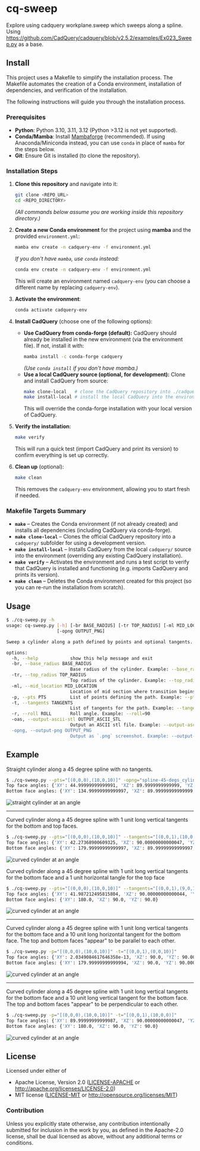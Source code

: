# cq-sweep

Explore using cadquery workplane.sweep which sweeps along a spline.
Using https://github.com/CadQuery/cadquery/blob/v2.5.2/examples/Ex023_Sweep.py as a base.


## Install
<!-- This section was produced by ChatGPT4.5. -->

This project uses a Makefile to simplify the installation process.
The Makefile automates the creation of a Conda environment, installation
of dependencies, and verification of the installation.

The following instructions will guide you through the installation process.

### Prerequisites
- **Python**: Python 3.10, 3.11, 3.12 (Python >3.12 is not yet supported).
- **Conda/Mamba**: Install [Mambaforge](https://github.com/conda-forge/miniforge#mambaforge) (recommended). If using Anaconda/Miniconda instead, you can use `conda` in place of `mamba` for the steps below.
- **Git**: Ensure Git is installed (to clone the repository).

### Installation Steps

1. **Clone this repository** and navigate into it:
    ~~~bash
    git clone <REPO_URL>
    cd <REPO_DIRECTORY>
    ~~~
    *(All commands below assume you are working inside this repository directory.)*

2. **Create a new Conda environment** for the project using **mamba** and the provided `environment.yml`:
    ~~~bash
    mamba env create -n cadquery-env -f environment.yml
    ~~~
    *If you don't have `mamba`, use `conda` instead:*
    ~~~bash
    conda env create -n cadquery-env -f environment.yml
    ~~~
    This will create an environment named `cadquery-env` (you can choose a different name by replacing `cadquery-env`).

3. **Activate the environment**:
    ~~~bash
    conda activate cadquery-env
    ~~~

4. **Install CadQuery** (choose one of the following options):
    - **Use CadQuery from conda-forge (default):** CadQuery should already be installed in the new environment (via the environment file). If not, install it with:
      ~~~bash
      mamba install -c conda-forge cadquery
      ~~~
      *(Use `conda install` if you don't have mamba.)*
    - **Use a local CadQuery source (optional, for development):** Clone and install CadQuery from source:
      ~~~bash
      make clone-local   # clone the CadQuery repository into ./cadquery
      make install-local # install the local CadQuery into the environment
      ~~~
      This will override the conda-forge installation with your local version of CadQuery.

5. **Verify the installation**:
    ~~~bash
    make verify
    ~~~
    This will run a quick test (import CadQuery and print its version) to confirm everything is set up correctly.

6. **Clean up** (optional):
    ~~~bash
    make clean
    ~~~
    This removes the `cadquery-env` environment, allowing you to start fresh if needed.

### Makefile Targets Summary
- **`make`** – Creates the Conda environment (if not already created) and installs all dependencies (including CadQuery via conda-forge).
- **`make clone-local`** – Clones the official CadQuery repository into a `cadquery/` subfolder for using a development version.
- **`make install-local`** – Installs CadQuery from the local `cadquery/` source into the environment (overriding any existing CadQuery installation).
- **`make verify`** – Activates the environment and runs a test script to verify that CadQuery is installed and functioning (e.g. imports CadQuery and prints its version).
- **`make clean`** – Deletes the Conda environment created for this project (so you can re-run the installation from scratch).

## Usage

```bash
$ ./cq-sweep.py -h
usage: cq-sweep.py [-h] [-br BASE_RADIUS] [-tr TOP_RADIUS] [-ml MID_LOCATION] [-p PTS] [-t TANGENTS] [-r ROLL] [-oas OUTPUT_ASCII_STL]
                   [-opng OUTPUT_PNG]

Sweep a cylinder along a path defined by points and optional tangents.

options:
  -h, --help            show this help message and exit
  -br, --base_radius BASE_RADIUS
                        Base radius of the cylinder. Example: --base_radius=0.5
  -tr, --top_radius TOP_RADIUS
                        Top radius of the cylinder. Example: --top_radius=0.15
  -ml, --mid_location MID_LOCATION
                        Location of mid section where transition begins to top_radius. value between 0..1. Example: --mid_location=0.5
  -p, --pts PTS         List of points defining the path. Example: --pts='[(0,0,0),(10,0,10)]'
  -t, --tangents TANGENTS
                        List of tangents for the path. Example: --tangents='[(0,0,1),(10,0,20)]'
  -r, --roll ROLL       Roll angle. Example: --roll=90
  -oas, --output-ascii-stl OUTPUT_ASCII_STL
                        Output an ASCII stl file. Example: --output-ascii-stl=filename' result is 'filename.stl'
  -opng, --output-png OUTPUT_PNG
                        Output as `.png` screenshot. Example: --output-png=filename' result is 'filename.png'
```

## Example

Straight cylinder along a 45 degree spline with no tangents.
```bash
$ ./cq-sweep.py --pts="[(0,0,0),(10,0,10)]" -opng="spline-45-degs_cylinder_top-no-tangents_faces-parallel"
Top face angles: {'XY': 44.99999999999991, 'XZ': 89.9999999999999, 'YZ': 45.00000000000009}
Bottom face angles: {'XY': 134.99999999999997, 'XZ': 89.99999999999999, 'YZ': 135.00000000000003}
```
![straight cylinder at an angle](./spline-45-degs_cylinder_top-no-tangents_faces-parallel.png)

---
Curved cylinder along a 45 degree spline with 1 unit long vertical tangents for the bottom and top faces.
```bash
$ ./cq-sweep.py --pts="[(0,0,0),(10,0,10)]" --tangents="[(0,0,1),(10,0,11)]"
Top face angles: {'XY': 42.27368900609325, 'XZ': 90.00000000000047, 'YZ': 47.72631099390675}
Bottom face angles: {'XY': 179.99999999999997, 'XZ': 89.99999999999997, 'YZ': 89.99999999999999}
```
![curved cylinder at an angle](./spline-45-degs_cylinder_top-1-unit-vert-tan_bottom-1-unit-vert-tan_faces-45-degs.png)

Curved cylinder along a 45 degree spline with 1 unit long vertical tangents for the bottom face
and a 1 unit horizontal tangle for the top face
```bash
$ ./cq-sweep.py --pts="[(0,0,0),(10,0,10)]" --tangents="[(0,0,1),(9,0,10)]"
Top face angles: {'XY': 41.987212495815804, 'XZ': 90.00000000000044, 'YZ': 48.012787504184196}
Bottom face angles: {'XY': 180.0, 'XZ': 90.0, 'YZ': 90.0}
```
![curved cylinder at an angle](./spline-45-degs_cylinder_top-1-unit-hori-tan_bottom-1-unit-hori-tan_faces-45-degs.png)

---
Curved cylinder along a 45 degree spline with 1 unit long vertical tangents for the bottom face
and a 10 unit long horizontal tangent for the bottom face.
The top and bottom faces "appear" to be parallel to each other.
```bash
$ ./cq-sweep.py -p="[(0,0,0),(10,0,10)]" -t="[(0,0,1),(0,0,10)]"
Top face angles: {'XY': 2.0349084617646358e-13, 'XZ': 90.0, 'YZ': 90.0000000000002}
Bottom face angles: {'XY': 179.99999999999994, 'XZ': 90.0, 'YZ': 90.00000000000006}
```
![curved cylinder at an angle](./spline-45-degs_cylinder_top-1-unit-vert-tan_bottom-10-unit-hori-tan_faces-parallel.png)

---
Curved cylinder along a 45 degree spline with 1 unit long vertical tangents for the bottom face
and a 10 unit long vertical tangent for the bottom face.
The top and bottom faces "appear" to be perpendicular to each other.
```bash
$ ./cq-sweep.py -p="[(0,0,0),(10,0,10)]" -t="[(0,0,1),(10,0,0)]"
Top face angles: {'XY': 89.99999999999987, 'XZ': 90.00000000000047, 'YZ': 4.892543547122269e-13}
Bottom face angles: {'XY': 180.0, 'XZ': 90.0, 'YZ': 90.0}
```
![curved cylinder at an angle](./spline-45-degs_cylinder_top-1-unit-vert-tan_bottom-10-unit-vert-tan_faces-perpendicular.png)

## License

Licensed under either of

- Apache License, Version 2.0 ([LICENSE-APACHE](LICENSE-APACHE) or http://apache.org/licenses/LICENSE-2.0)
- MIT license ([LICENSE-MIT](LICENSE-MIT) or http://opensource.org/licenses/MIT)

### Contribution

Unless you explicitly state otherwise, any contribution intentionally submitted
for inclusion in the work by you, as defined in the Apache-2.0 license, shall
be dual licensed as above, without any additional terms or conditions.
